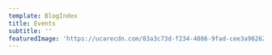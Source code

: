 ```yaml
---
template: BlogIndex
title: Events
subtitle: ''
featuredImage: 'https://ucarecdn.com/83a3c73d-f234-4086-9fad-cee3a9626230/'
---
```


